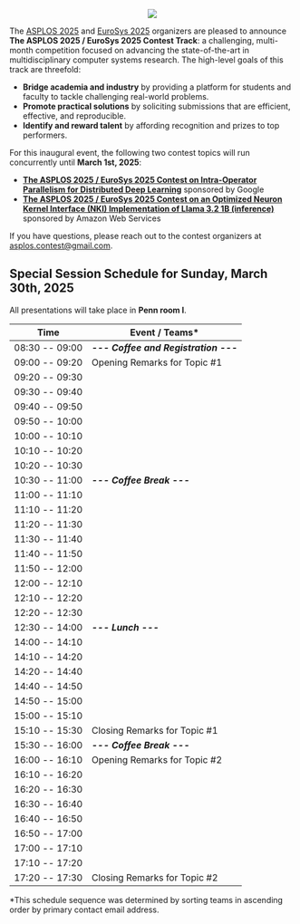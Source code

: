 <p align="center">
<img src="images/asplos-2025-contest-logo.png">
</p>

The [ASPLOS 2025](https://www.asplos-conference.org/asplos2025/) and [EuroSys 2025](https://2025.eurosys.org/) organizers are pleased to announce **The ASPLOS 2025 / EuroSys 2025 Contest Track**:
a challenging, multi-month competition focused on advancing the state-of-the-art in multidisciplinary computer systems research.
The high-level goals of this track are threefold:

 * **Bridge academia and industry** by providing a platform for students and faculty to tackle challenging real-world problems.
 * **Promote practical solutions** by soliciting submissions that are efficient, effective, and reproducible.
 * **Identify and reward talent** by affording recognition and prizes to top performers.

For this inaugural event, the following two contest topics will run concurrently until **March 1st, 2025**:

 * **[The ASPLOS 2025 / EuroSys 2025 Contest on Intra-Operator Parallelism for Distributed Deep Learning](https://github.com/asplos-contest/2025/blob/main/IOPDDL.md)** sponsored by Google
 * **[The ASPLOS 2025 / EuroSys 2025 Contest on an Optimized Neuron Kernel Interface (NKI) Implementation of Llama 3.2 1B (inference)](https://github.com/asplos-contest/2025/blob/main/OPTNKI.md)** sponsored by Amazon Web Services

If you have questions, please reach out to the contest organizers at [asplos.contest@gmail.com](mailto:asplos.contest@gmail.com).

## Special Session Schedule for Sunday, March 30th, 2025

All presentations will take place in **Penn room I**.  

<div align="center">

|           Time | Event / Teams*
| ---------------|--------------------------------------
| 08:30 -- 09:00 | ***--- Coffee and Registration ---***
| 09:00 -- 09:20 | Opening Remarks for Topic #1
| 09:20 -- 09:30 |
| 09:30 -- 09:40 |
| 09:40 -- 09:50 |
| 09:50 -- 10:00 |
| 10:00 -- 10:10 |
| 10:10 -- 10:20 |
| 10:20 -- 10:30 |
| 10:30 -- 11:00 | ***--- Coffee Break ---***
| 11:00 -- 11:10 | 
| 11:10 -- 11:20 |
| 11:20 -- 11:30 |
| 11:30 -- 11:40 |
| 11:40 -- 11:50 |
| 11:50 -- 12:00 |
| 12:00 -- 12:10 |
| 12:10 -- 12:20 | 
| 12:20 -- 12:30 | 
| 12:30 -- 14:00 | ***--- Lunch ---***
| 14:00 -- 14:10 | 
| 14:10 -- 14:20 | 
| 14:20 -- 14:40 | 
| 14:40 -- 14:50 |
| 14:50 -- 15:00 |
| 15:00 -- 15:10 |
| 15:10 -- 15:30 | Closing Remarks for Topic #1
| 15:30 -- 16:00 | ***--- Coffee Break ---***
| 16:00 -- 16:10 | Opening Remarks for Topic #2
| 16:10 -- 16:20 |
| 16:20 -- 16:30 |
| 16:30 -- 16:40 |
| 16:40 -- 16:50 |
| 16:50 -- 17:00 |
| 17:00 -- 17:10 |
| 17:10 -- 17:20 |
| 17:20 -- 17:30 | Closing Remarks for Topic #2

</div>

*This schedule sequence was determined by sorting teams in ascending order by primary contact email address.
